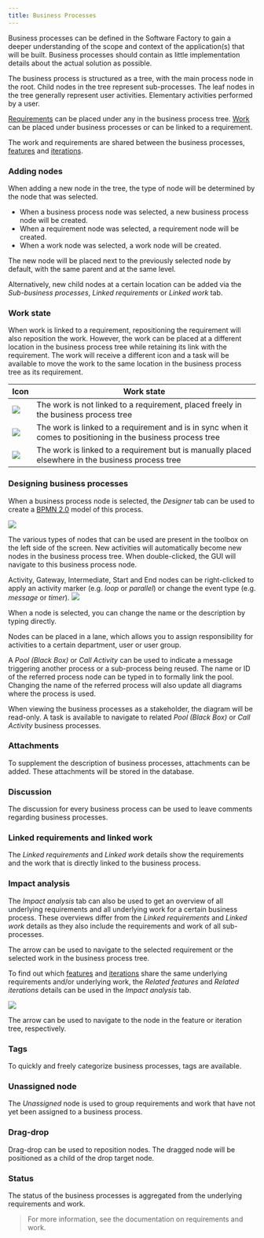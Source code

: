 ```yaml
---
title: Business Processes
---
```


Business processes can be defined in the Software Factory to gain a deeper understanding of the scope and context of the application(s) that will be built. Business processes should contain as little implementation details about the actual solution as possible.

The business process is structured  as a tree, with the main process node in the root. Child nodes in the tree represent sub-processes. The leaf nodes in the tree generally represent user activities. Elementary activities performed by a user.

[Requirements](requirements) can be placed under any in the business process tree. [Work](work) can be placed under business processes or can be linked to a requirement.

The work and requirements are shared between the business processes, [features](features) and [iterations](iterations).

### Adding nodes

When adding a new node in the tree, the type of node will be determined by the node that was selected. 
- When a business process node was selected, a new business process node will be created. 
- When a requirement node was selected, a requirement node will be created.
- When a work node was selected, a work node will be created.

The new node will be placed next to the previously selected node by default, with the same parent and at the same level.

Alternatively, new child nodes at a certain location can be added via the *Sub-business processes*, *Linked requirements* or *Linked work* tab.

### Work state

When work is linked to a requirement, repositioning the requirement will also reposition the work. However, the work can be placed at a different location in the business process tree while retaining its link with the requirement. The work will receive a different icon and a task will be available to move the work to the same location in the business process tree as its requirement.

| Icon | Work state |
| ---- | ---------- |
| ![](assets/sf/icons8-briefcase_blue.svg)| The work is not linked to a requirement, placed freely in the business process tree |
| ![](assets/sf/icons8-briefcase-blue-linked-orange.svg) | The work is linked to a requirement and is in sync when it comes to positioning in the business process tree |
| ![](assets/sf/icons8-briefcase-blue-warn-orange.svg) | The work is linked to a requirement but is manually placed elsewhere in the business process tree |

### Designing business processes

When a business process node is selected, the *Designer* tab can be used to create a [BPMN 2.0](https://en.wikipedia.org/wiki/Business_Process_Model_and_Notation) model of this process.

![](assets/sf/image11.png)

The various types of nodes that can be used are present in the toolbox on the left side of the screen. New activities will automatically become new nodes in the business process tree. When double-clicked, the GUI will navigate to this business process node.

Activity, Gateway, Intermediate, Start and End nodes can be right-clicked to apply an activity marker (e.g.  *loop* or *parallel*) or change the event type (e.g. *message* or *timer*).
![](assets/sf/bpmn_node_type.png)

When a node is selected, you can change the name or the description by typing directly.

Nodes can be placed in a lane, which allows you to assign responsibility for activities to a certain department, user or user group.

A *Pool (Black Box)* or *Call Activity* can be used to indicate a message triggering another process or a sub-process being reused. The name or ID of the referred process node can be typed in to formally link the pool. Changing the name of the referred process will also update all diagrams where the process is used.

When viewing the business processes as a stakeholder, the diagram will be read-only. A task is available to navigate to related *Pool (Black Box)* or *Call Activity* business processes.

### Attachments

To supplement the description of business processes, attachments can be added. These attachments will be stored in the database.

### Discussion

The discussion for every business process can be used to leave comments regarding business processes.

### Linked requirements and linked work

The *Linked requirements* and *Linked work* details show the requirements and the work that is directly linked to the business process.

### Impact analysis

The *Impact analysis* tab can also be used to get an overview of all underlying requirements and all underlying work for a certain business process. These overviews differ from the *Linked requirements* and *Linked work* details as they also include the requirements and work of all sub-processes.

The arrow can be used to navigate to the selected requirement or the selected work in the business process tree.

To find out which [features](features) and [iterations](iterations) share the same underlying requirements and/or underlying work, the *Related features* and *Related iterations* details can be used in the *Impact analysis* tab.

![](assets/sf/impact_analysis_business_process_to_iteration.png)

The arrow can be used to navigate to the node in the feature or iteration tree, respectively.

### Tags

To quickly and freely categorize business processes, tags are available.

### Unassigned node

The *Unassigned* node is used to group requirements and work that have not yet been assigned to a business process.

### Drag-drop

Drag-drop can be used to reposition nodes. The dragged node will be positioned as a child of the drop target node.

### Status

The status of the business processes is aggregated from the underlying requirements and work. 

> For more information, see the documentation on requirements and work.